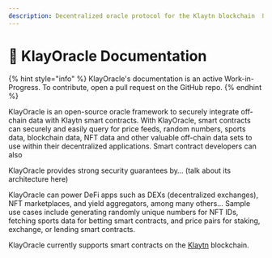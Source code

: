 ```yaml
---
description: Decentralized oracle protocol for the Klaytn blockchain  ⛓️
---
```


# 📔 KlayOracle Documentation

{% hint style="info" %}
KlayOracle's documentation is an active Work-in-Progress. To contribute, open a pull request on the GitHub repo.
{% endhint %}

KlayOracle is an open-source oracle framework to securely integrate off-chain data with Klaytn smart contracts. With KlayOracle, smart contracts can securely and easily query for price feeds, random numbers, sports data, blockchain data, NFT data and other valuable off-chain data sets to use within their decentralized applications. Smart contract developers can also

KlayOracle provides strong security guarantees by… (talk about its architecture here)

KlayOracle can power DeFi apps such as DEXs (decentralized exchanges), NFT marketplaces, and yield aggregators, among many others… Sample use cases include generating randomly unique numbers for NFT IDs, fetching sports data for betting smart contracts, and price pairs for staking, exchange, or lending smart contracts.

KlayOracle currently supports smart contracts on the [Klaytn](https://klaytn.foundation) blockchain.
